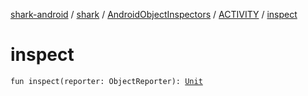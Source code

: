 [shark-android](../../../index.md) / [shark](../../index.md) / [AndroidObjectInspectors](../index.md) / [ACTIVITY](index.md) / [inspect](./inspect.md)

# inspect

`fun inspect(reporter: ObjectReporter): `[`Unit`](https://kotlinlang.org/api/latest/jvm/stdlib/kotlin/-unit/index.html)